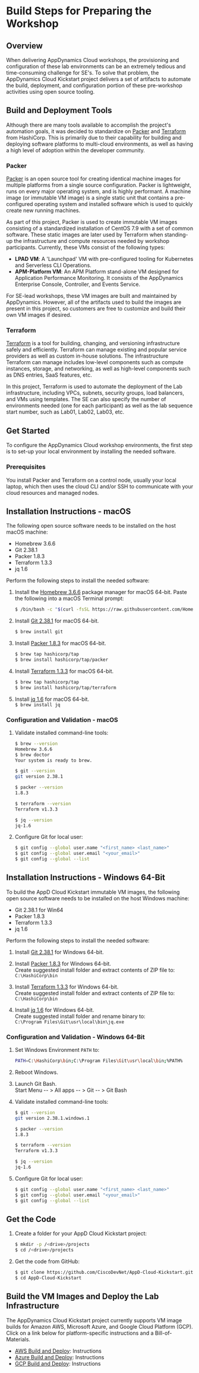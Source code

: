 # Build Steps for Preparing the Workshop

## Overview

When delivering AppDynamics Cloud workshops, the provisioning and configuration of these lab environments 
can be an extremely tedious and time-consuming challenge for SE's. To solve that problem, the AppDynamics 
Cloud Kickstart project delivers a set of artifacts to automate the build, deployment, and configuration 
portion of these pre-workshop activities using open source tooling.

## Build and Deployment Tools

Although there are many tools available to accomplish the project's automation goals, it was decided to 
standardize on [Packer](https://www.packer.io/) and [Terraform](https://www.terraform.io/) from HashiCorp.
This is primarily due to their capability for building and deploying software platforms to multi-cloud 
environments, as well as having a high level of adoption within the developer community.

### Packer

[Packer](https://packer.io/) is an open source tool for creating identical machine images for multiple platforms
from a single source configuration. Packer is lightweight, runs on every major operating system, and is highly
performant. A machine image (or immutable VM image) is a single static unit that contains a pre-configured
operating system and installed software which is used to quickly create new running machines.  

As part of this project, Packer is used to create immutable VM images consisting of a standardized installation 
of CentOS 7.9 with a set of common software. These static images are later used by Terraform when standing-up 
the infrastructure and compute resources needed by workshop participants. Currently, these VMs consist of the 
following types:

-	__LPAD VM__: A 'Launchpad' VM with pre-configured tooling for Kubernetes and Serverless CLI Operations.
-	__APM-Platform VM__: An APM Platform stand-alone VM designed for Application Performance Monitoring. It consists of the AppDynamics Enterprise Console, Controller, and Events Service.

For SE-lead workshops, these VM images are built and maintained by AppDynamics. However, all of the artifacts 
used to build the images are present in this project, so customers are free to customize and build their own VM
images if desired.  

### Terraform

[Terraform](https://terraform.io/) is a tool for building, changing, and versioning infrastructure safely and
efficiently. Terraform can manage existing and popular service providers as well as custom in-house solutions.
The infrastructure Terraform can manage includes low-level components such as compute instances, storage, and
networking, as well as high-level components such as DNS entries, SaaS features, etc.  

In this project, Terraform is used to automate the deployment of the Lab infrastructure, including VPCs, subnets, 
security groups, load balancers, and VMs using templates. The SE can also specify the number of environments 
needed (one for each participant) as well as the lab sequence start number, such as Lab01, Lab02, Lab03, etc.

## Get Started

To configure the AppDynamics Cloud workshop environments, the first step is to set-up your local environment 
by installing the needed software.

### Prerequisites
You install Packer and Terraform on a control node, usually your local laptop, which then uses the cloud CLI and/or
SSH to communicate with your cloud resources and managed nodes.

## Installation Instructions - macOS

The following open source software needs to be installed on the host macOS machine:

-	Homebrew 3.6.6
-	Git 2.38.1
-	Packer 1.8.3
-	Terraform 1.3.3
-	jq 1.6

Perform the following steps to install the needed software:

1.	Install the [Homebrew 3.6.6](https://brew.sh/) package manager for macOS 64-bit. Paste the following into a macOS Terminal prompt:  
    ```bash
    $ /bin/bash -c "$(curl -fsSL https://raw.githubusercontent.com/Homebrew/install/master/install.sh)"
    ```

2.	Install [Git 2.38.1](https://git-scm.com/downloads) for macOS 64-bit.  
    ```bash
    $ brew install git
    ```

3.	Install [Packer 1.8.3](https://www.packer.io/downloads.html) for macOS 64-bit.  
    ```bash
    $ brew tap hashicorp/tap
    $ brew install hashicorp/tap/packer
    ```

4.	Install [Terraform 1.3.3](https://www.terraform.io/downloads.html) for macOS 64-bit.  
    ```bash
    $ brew tap hashicorp/tap
    $ brew install hashicorp/tap/terraform
    ```

5.	Install [jq 1.6](https://stedolan.github.io/jq/) for macOS 64-bit.  
    `$ brew install jq`  

### Configuration and Validation - macOS

1.	Validate installed command-line tools:

    ```bash
    $ brew --version
    Homebrew 3.6.6
    $ brew doctor
    Your system is ready to brew.

    $ git --version
    git version 2.38.1

    $ packer --version
    1.8.3

    $ terraform --version
    Terraform v1.3.3

    $ jq --version
    jq-1.6
    ```

2.	Configure Git for local user:

    ```bash
    $ git config --global user.name "<first_name> <last_name>"
    $ git config --global user.email "<your_email>"
    $ git config --global --list
    ```

## Installation Instructions - Windows 64-Bit

To build the AppD Cloud Kickstart immutable VM images, the following open source software needs to be installed on the host Windows machine:

-	Git 2.38.1 for Win64
-	Packer 1.8.3
-	Terraform 1.3.3
-	jq 1.6

Perform the following steps to install the needed software:

1.	Install [Git 2.38.1](https://github.com/git-for-windows/git/releases/download/v2.38.1.windows.1/Git-2.38.1-64-bit.exe) for Windows 64-bit.

2.	Install [Packer 1.8.3](https://releases.hashicorp.com/packer/1.8.3/packer_1.8.3_windows_amd64.zip) for Windows 64-bit.  
    Create suggested install folder and extract contents of ZIP file to:  
    `C:\HashiCorp\bin`  

3.	Install [Terraform 1.3.3](https://releases.hashicorp.com/terraform/1.3.3/terraform_1.3.3_windows_amd64.zip) for Windows 64-bit.  
    Create suggested install folder and extract contents of ZIP file to:  
    `C:\HashiCorp\bin`  

4.	Install [jq 1.6](https://github.com/stedolan/jq/releases/download/jq-1.6/jq-win64.exe) for Windows 64-bit.  
    Create suggested install folder and rename binary to:  
    `C:\Program Files\Git\usr\local\bin\jq.exe`

### Configuration and Validation - Windows 64-Bit

1.	Set Windows Environment `PATH` to:

    ```bash
    PATH=C:\HashiCorp\bin;C:\Program Files\Git\usr\local\bin;%PATH%
    ```

2.	Reboot Windows.

3.	Launch Git Bash.  
    Start Menu -- > All apps -- > Git -- > Git Bash

4.	Validate installed command-line tools:

    ```bash
    $ git --version
    git version 2.38.1.windows.1

    $ packer --version
    1.8.3

    $ terraform --version
    Terraform v1.3.3

    $ jq --version
    jq-1.6
    ```

5.	Configure Git for local user:

    ```bash
    $ git config --global user.name "<first_name> <last_name>"
    $ git config --global user.email "<your_email>"
    $ git config --global --list
    ```

## Get the Code

1.	Create a folder for your AppD Cloud Kickstart project:

    ```bash
    $ mkdir -p /<drive>/projects
    $ cd /<drive>/projects
    ```

2.	Get the code from GitHub:

    ```bash
    $ git clone https://github.com/CiscoDevNet/AppD-Cloud-Kickstart.git
    $ cd AppD-Cloud-Kickstart
    ```

## Build the VM Images and Deploy the Lab Infrastructure

The AppDynamics Cloud Kickstart project currently supports VM image builds for Amazon AWS, Microsoft Azure, 
and Google Cloud Platform (GCP). Click on a link below for platform-specific instructions and a Bill-of-Materials.

-	[AWS Build and Deploy](AWS_VM_BUILD_INSTRUCTIONS.md): Instructions
-	[Azure Build and Deploy](AZURE_VM_BUILD_INSTRUCTIONS.md): Instructions
-	[GCP Build and Deploy](GCP_VM_BUILD_INSTRUCTIONS.md): Instructions
